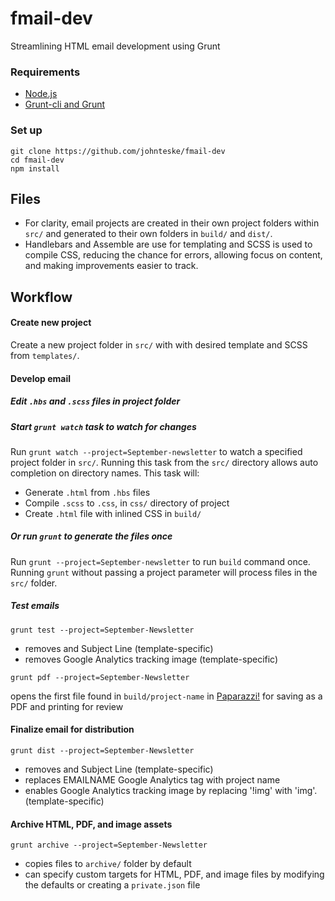 # fmail-dev
Streamlining HTML email development using Grunt

### Requirements
* [Node.js](https://nodejs.org/)
* [Grunt-cli and Grunt](http://gruntjs.com/)

### Set up
```
git clone https://github.com/johnteske/fmail-dev
cd fmail-dev
npm install
```

## Files
* For clarity, email projects are created in their own project folders within `src/` and generated to their own folders in `build/` and `dist/`.
* Handlebars and Assemble are use for templating and SCSS is used to compile CSS, reducing the chance for errors, allowing focus on content, and making improvements easier to track.

## Workflow

#### Create new project
Create a new project folder in `src/` with with desired template and SCSS from `templates/`.

<!--
`grunt new` (assembles all templates into `src` directory)

`grunt new --project=September-newsletter --date=150901 --template=`
* creates project folder and JSON data file
* generates working HTML document from template
-->
#### Develop email
##### Edit `.hbs` and `.scss` files in project folder

##### Start `grunt watch` task to watch for changes
Run `grunt watch --project=September-newsletter` to watch a specified project folder in `src/`. Running this task from the `src/` directory allows auto completion on directory names. This task will:
* Generate `.html` from `.hbs` files
* Compile `.scss` to `.css`, in `css/` directory of project
* Create `.html` file with inlined CSS in `build/`

##### Or run `grunt` to generate the files once
Run `grunt --project=September-newsletter` to run `build` command once. Running `grunt` without passing a project parameter will process files in the `src/` folder.


##### Test emails
`grunt test --project=September-Newsletter`
* removes <head> and Subject Line (template-specific)
* removes Google Analytics tracking image (template-specific)

`grunt pdf --project=September-Newsletter`

opens the first file found in `build/project-name` in [Paparazzi!](http://paparazzi.en.softonic.com/mac) for saving as a PDF and printing for review

#### Finalize email for distribution
`grunt dist --project=September-Newsletter`
* removes <head> and Subject Line (template-specific)
* replaces EMAILNAME Google Analytics tag with project name
* enables Google Analytics tracking image by replacing '!img' with 'img'. (template-specific)

#### Archive HTML, PDF, and image assets
`grunt archive --project=September-Newsletter`
* copies files to `archive/` folder by default
* can specify custom targets for HTML, PDF, and image files by modifying the defaults or creating a `private.json` file

